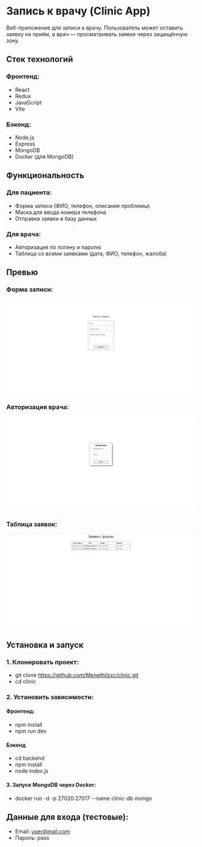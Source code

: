 # Запись к врачу (Clinic App)
Веб-приложение для записи к врачу. Пользователь может оставить заявку на приём, а врач — просматривать заявки через защищённую зону.

## Стек технологий

### Фронтенд:
- React
- Redux
- JavaScript
- Vite

### Бэкенд:
- Node.js
- Express
- MongoDB
- Docker (для MongoDB)

##  Функциональность

### Для пациента:
- Форма записи (ФИО, телефон, описание проблемы)
- Маска для ввода номера телефона
- Отправка заявки в базу данных

### Для врача:
- Авторизация по логину и паролю
- Таблица со всеми заявками (дата, ФИО, телефон, жалоба)

##  Превью
###  Форма записи:
![Форма записи](/assets/form-preview.jpg)

###  Авторизация врача:
![Авторизация](/assets/login-preview.jpg)

###  Таблица заявок:
![Заявки](/assets/entries-preview.jpg)

##  Установка и запуск

### 1. Клонировать проект:
- git clone https://github.com/Menethilzxc/clinic.git
- cd clinic

### 2. Установить зависимости:
#### Фронтенд:
- npm install
- npm run dev

#### Бэкенд
- cd backend
- npm install
- node index.js

#### 3. Запуск MongoDB через Docker:
- docker run -d -p 27020:27017 --name clinic-db mongo

##  Данные для входа (тестовые):
- Email: user@mail.com
- Пароль: pass
